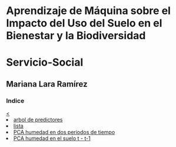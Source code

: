 # Aprendizaje de Máquina sobre el Impacto del Uso del Suelo en el Bienestar y la Biodiversidad
# Servicio-Social

## Mariana Lara Ramírez

### Indice

<u>
<<li>arbol de predictores</li>
<li>lista</li>
<li>PCA humedad en dos periodos de tiempo</li>
<li>PCA humedad en el suelo t - t-1 </li>
</ul>


